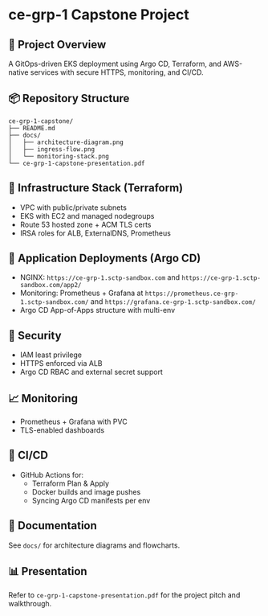 # ce-grp-1 Capstone Project

## 🚀 Project Overview
A GitOps-driven EKS deployment using Argo CD, Terraform, and AWS-native services with secure HTTPS, monitoring, and CI/CD.

## 📦 Repository Structure
```
ce-grp-1-capstone/
├── README.md
├── docs/
│   ├── architecture-diagram.png
│   ├── ingress-flow.png
│   └── monitoring-stack.png
└── ce-grp-1-capstone-presentation.pdf
```

## 🔧 Infrastructure Stack (Terraform)
- VPC with public/private subnets
- EKS with EC2 and managed nodegroups
- Route 53 hosted zone + ACM TLS certs
- IRSA roles for ALB, ExternalDNS, Prometheus

## 🎯 Application Deployments (Argo CD)
- NGINX: `https://ce-grp-1.sctp-sandbox.com` and `https://ce-grp-1.sctp-sandbox.com/app2/`
- Monitoring: Prometheus + Grafana at `https://prometheus.ce-grp-1.sctp-sandbox.com/` and `https://grafana.ce-grp-1.sctp-sandbox.com/`
- Argo CD App-of-Apps structure with multi-env

## 🔐 Security
- IAM least privilege
- HTTPS enforced via ALB
- Argo CD RBAC and external secret support

## 📈 Monitoring
- Prometheus + Grafana with PVC
- TLS-enabled dashboards

## 🔁 CI/CD
- GitHub Actions for:
  - Terraform Plan & Apply
  - Docker builds and image pushes
  - Syncing Argo CD manifests per env

## 📘 Documentation
See `docs/` for architecture diagrams and flowcharts.

## 📊 Presentation
Refer to `ce-grp-1-capstone-presentation.pdf` for the project pitch and walkthrough.
